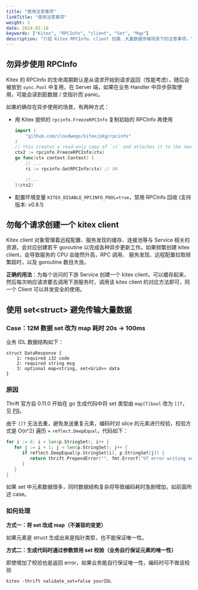 ```yaml
---
title: "使用注意事项"
linkTitle: "使用注意事项"
weight: 1
date: 2024-02-18
keywords: ["Kitex", "RPCInfo", "client", "Set", "Map"]
description: "介绍 Kitex RPCInfo、client 创建、大量数据传输场景下的注意事项。"
---
```


## 勿异步使用 RPCInfo

Kitex 的 RPCInfo 的生命周期默认是从请求开始到请求返回（性能考虑），随后会被放到 `sync.Pool` 中复用，在 Server 端，如果在业务 Handler 中异步获取使用，可能会读到脏数据 / 空指针而 panic。

如果的确存在异步使用的场景，有两种方式：

- 用 Kitex 提供的 `rpcinfo.FreezeRPCInfo` 复制初始的 RPCInfo 再使用

  ```go
  import (
      "github.com/cloudwego/kitex/pkg/rpcinfo"
  )
  // this creates a read-only copy of `ri` and attaches it to the new context
  ctx2 := rpcinfo.FreezeRPCInfo(ctx)
  go func(ctx context.Context) {
      // ...
      ri := rpcinfo.GetRPCInfo(ctx) // OK

      //...
  }(ctx2)
  ```

- 配置环境变量 `KITEX_DISABLE_RPCINFO_POOL=true`，禁用 RPCInfo 回收 (支持版本: v0.8.1)

## 勿**每个请求创建一个** kitex client

Kitex client 对象管理着远程配置、服务发现的缓存、连接池等与 Service 相关的资源，会对应创建若干 goroutine 以完成各种异步更新工作。如果频繁创建 kitex client，会导致服务的 CPU 会陡然升高，RPC 调用、 服务发现、远程配置拉取频繁超时，以及 goroutine 数目大涨。

**正确的用法**：为每个访问的下游 Service 创建一个 kitex client，可以缓存起来，然后每次响应请求要去调用下游服务时，调用该 kitex client 的对应方法即可，同一个 Client 可以并发安全的使用。

## 使用 set\<struct> 避免传输大量数据

### Case：12M 数据 set 改为 map 耗时 20s -> 100ms

业务 IDL 数据结构如下：

```thrift
struct DataResponse {
    1: required i32 code
    2: required string msg
    3: optional map<string, set<Grid>> data
}
```

### 原因

Thrift 官方自 0.11.0 开始在 go 生成代码中将 set 类型由 `map[T]bool` 改为 `[]T`，见 [PR](https://github.com/apache/thrift/pull/1156)。

由于 `[]T` 无法去重，避免发送重复元素，编码时对 slice 的元素进行校验，校验方式是 O(n^2) 遍历 + `reflect.DeepEqual`，代码如下：

```go
for i := 0; i < len(p.StringSet); i++ {
   for j := i + 1; j < len(p.StringSet); j++ {
      if reflect.DeepEqual(p.StringSet[i], p.StringSet[j]) {
         return thrift.PrependError("", fmt.Errorf("%T error writing set field: slice is not unique", p.StringSet[i]))
      }
   }
}
```

如果 set 中元素数据很多，同时数据结构复杂将导致编码耗时急剧增加，如前面所述 case。

### 如何处理

**方式一：将 set 改成 map（不兼容的变更）**

如果元素是 struct 生成出来是指针类型，也不能保证唯一性。

**方式二：生成代码时通过参数禁用 set 校验（业务自行保证元素的唯一性）**

即使增加了校验也是返回 error，如果业务能自行保证唯一性，编码时可不做该校验

`kitex -thrift validate_set=false yourIDL`
